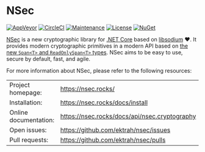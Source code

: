 # NSec

[![AppVeyor](https://ci.appveyor.com/api/projects/status/7u6xmo4fv63708mt/branch/master?svg=true)](https://ci.appveyor.com/project/ektrah/nsec)
[![CircleCI](https://circleci.com/gh/ektrah/nsec/tree/master.svg?style=shield)](https://circleci.com/gh/ektrah/nsec)
[![Maintenance](https://img.shields.io/maintenance/yes/2019.svg)](https://github.com/ektrah/nsec)
[![License](https://img.shields.io/github/license/ektrah/nsec.svg)](https://nsec.rocks/license)
[![NuGet](https://img.shields.io/nuget/v/NSec.Cryptography.svg)](https://www.nuget.org/packages/NSec.Cryptography)

[NSec](https://nsec.rocks/) is a new cryptographic library for
[.NET Core](https://dot.net/core) based on
[libsodium](https://libsodium.org/) &#x2764;.
It provides modern cryptographic primitives in a modern API based on
[the new `Span<T>` and `ReadOnlySpan<T>` types](https://msdn.microsoft.com/en-us/magazine/mt814808).
NSec aims to be easy to use, secure by default, fast, and agile.

For more information about NSec, please refer to the following resources:

|                           |                                                  |
|:------------------------- |:------------------------------------------------ |
| Project homepage:         | https://nsec.rocks/                              |
| Installation:             | https://nsec.rocks/docs/install                  |
| Online documentation:     | https://nsec.rocks/docs/api/nsec.cryptography    |
| Open issues:              | https://github.com/ektrah/nsec/issues            |
| Pull requests:            | https://github.com/ektrah/nsec/pulls             |
